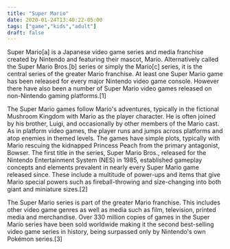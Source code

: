 ```yaml
---
title: "Super Mario"
date: 2020-01-24T13:40:22-05:00
tags: ["game","kids","adult"]
draft: false
---
```


Super Mario[a] is a Japanese video game series and media franchise created by Nintendo and featuring their mascot, Mario. Alternatively called the Super Mario Bros.[b] series or simply the Mario[c] series, it is the central series of the greater Mario franchise. At least one Super Mario game has been released for every major Nintendo video game console. However there have also been a number of Super Mario video games released on non-Nintendo gaming platforms.[1]

The Super Mario games follow Mario's adventures, typically in the fictional Mushroom Kingdom with Mario as the player character. He is often joined by his brother, Luigi, and occasionally by other members of the Mario cast. As in platform video games, the player runs and jumps across platforms and atop enemies in themed levels. The games have simple plots, typically with Mario rescuing the kidnapped Princess Peach from the primary antagonist, Bowser. The first title in the series, Super Mario Bros., released for the Nintendo Entertainment System (NES) in 1985, established gameplay concepts and elements prevalent in nearly every Super Mario game released since. These include a multitude of power-ups and items that give Mario special powers such as fireball-throwing and size-changing into both giant and miniature sizes.[2]

The Super Mario series is part of the greater Mario franchise. This includes other video game genres as well as media such as film, television, printed media and merchandise. Over 330 million copies of games in the Super Mario series have been sold worldwide making it the second best-selling video game series in history, being surpassed only by Nintendo's own Pokémon series.[3]
